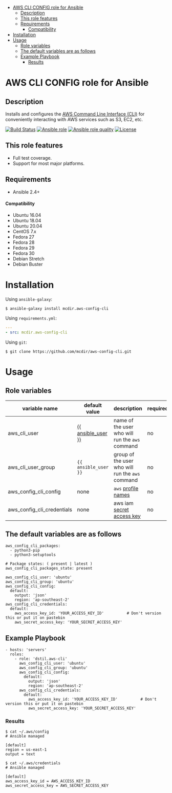 - [AWS CLI CONFIG role for Ansible](#aws-cli-config-role-for-ansible)
  - [Description](#description)
  - [This role features](#this-role-features)
  - [Requirements](#requirements)
      - [Compatibility](#compatibility)
- [Installation](#installation)
- [Usage](#usage)
  - [Role variables](#role-variables)
  - [The default variables are as follows](#the-default-variables-are-as-follows)
  - [Example Playbook](#example-playbook)
    - [Results](#results)


# AWS CLI CONFIG role for Ansible

## Description


Installs and configures the [AWS Command Line Interface (CLI)](https://aws.amazon.com/cli/) for conveniently 
interacting with AWS services such as S3, EC2, etc.

[![Build Status](https://travis-ci.org/mcdir/aws-config-cli.svg?branch=master)](https://travis-ci.org/mcdir/aws-config-cli)
[![Ansible role](https://img.shields.io/ansible/role/49459.svg?style=flat)](https://galaxy.ansible.com/mcdir/aws_config_cli)
[![Ansible role quality](https://img.shields.io/ansible/quality/49459.svg?style=flat)](https://galaxy.ansible.com/badpacketsllc/aws_cli)
[![License](https://img.shields.io/github/license/mcdir/aws-config-cli.svg?style=flat)](https://github.com/mcdir/aws-config-cli/blob/master/LICENSE)


## This role features
- Full test coverage.
- Support for most major platforms.


## Requirements

- Ansible 2.4+

#### Compatibility

- Ubuntu 16.04 
- Ubuntu 18.04 
- Ubuntu 20.04 
- CentOS 7.x
- Fedora 27
- Fedora 28
- Fedora 29
- Fedora 30
- Debian Stretch
- Debian Buster

# Installation


Using `ansible-galaxy`:

```shell
$ ansible-galaxy install mcdir.aws-config-cli
```

Using `requirements.yml`:

```yaml
---
- src: mcdir.aws-config-cli
```

Using `git`:

```shell
$ git clone https://github.com/mcdir/aws-config-cli.git
```

# Usage

## Role variables


| variable name              | default value                                                                                                                                                    | description                                                                                                   | required |
|----------------------------|------------------------------------------------------------------------------------------------------------------------------------------------------------------|---------------------------------------------------------------------------------------------------------------|----------|
| aws_cli_user               | [{{ ansible_user }}](https://docs.ansible.com/ansible/latest/user_guide/playbooks_variables.html?highlight=ansible_user#variables-discovered-from-systems-facts) | name of the user who will run the `aws` command                                                               | no       |
| aws_cli_user_group         | `{{ ansible_user }}`                                                                                                                                             | group of the user who will run the `aws` command                                                              | no       |
| aws_config_cli_config      | none                                                                                                                                                             | `aws` [profile names](https://docs.aws.amazon.com/cli/latest/userguide/cli-configure-profiles.html)           | no       |
| aws_config_cli_credentials | none                                                                                                                                                             | aws iam [secret access key](https://docs.aws.amazon.com/IAM/latest/UserGuide/id_credentials_access-keys.html) | no       |


## The default variables are as follows

    aws_config_cli_packages:
      - python3-pip
      - python3-setuptools

    # Package states: ( present | latest )
    aws_config_cli_packages_state: present

    aws_config_cli_user: 'ubuntu'
    aws_config_cli_group: 'ubuntu'
    aws_config_cli_config:
      default:
        output: 'json'
        region: 'ap-southeast-2'
    aws_config_cli_credentials:
      default:
        aws_access_key_id: 'YOUR_ACCESS_KEY_ID'          # Don't version this or put it on pastebin
        aws_secret_access_key: 'YOUR_SECRET_ACCESS_KEY'

## Example Playbook

    - hosts: 'servers'
      roles:
        - role: 'dstil.aws-cli'
          aws_config_cli_user: 'ubuntu'
          aws_config_cli_group: 'ubuntu'
          aws_config_cli_config:
            default:
              output: 'json'
              region: 'ap-southeast-2'
          aws_config_cli_credentials:
            default:
              aws_access_key_id: 'YOUR_ACCESS_KEY_ID'          # Don't version this or put it on pastebin
              aws_secret_access_key: 'YOUR_SECRET_ACCESS_KEY'


### Results

```shell
$ cat ~/.aws/config
# Ansible managed

[default]
region = us-east-1
output = text

$ cat ~/.aws/credentials
# Ansible managed

[default]
aws_access_key_id = AWS_ACCESS_KEY_ID
aws_secret_access_key = AWS_SECRET_ACCESS_KEY

```
